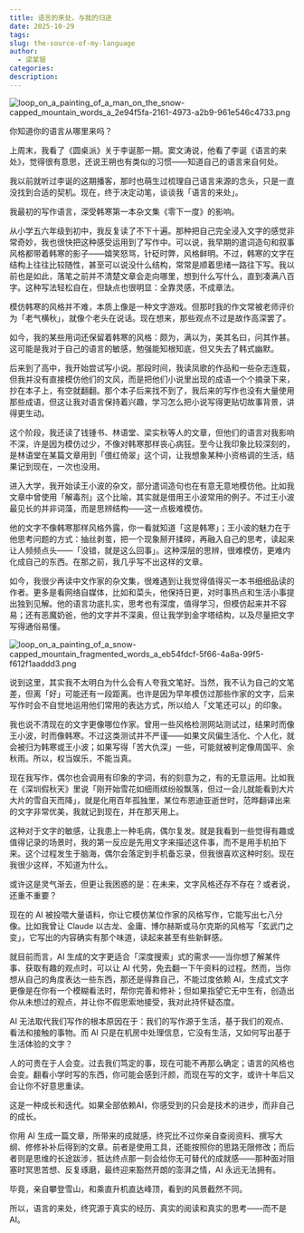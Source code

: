 ```yaml
---
title: 语言的来处，与我的归途
date: 2025-10-29
tags:
slug: the-source-of-my-language
author:
  - 梁某银
categories:
description:
---
```

![loop_on_a_painting_of_a_man_on_the_snow-capped_mountain_words_a_2e94f5fa-2161-4973-a2b9-961e546c4733.png](https://img.liangmouyin.com/2025/10/10578f3bfcdc70ef90eed2902bca4069.png)

你知道你的语言从哪里来吗？

上周末，我看了《圆桌派》关于李诞那一期。窦文涛说，他看了李诞《语言的来处》，觉得很有意思，还说王朔也有类似的习惯——知道自己的语言来自何处。

我以前就听过李诞的这期播客，那时也萌生过梳理自己语言来源的念头，只是一直没找到合适的契机。现在，终于决定动笔，谈谈我「语言的来处」。

我最初的写作语言，深受韩寒第一本杂文集《零下一度》的影响。

从小学五六年级到初中，我反复读了不下十遍。那种把自己完全浸入文字的感觉非常奇妙，我也很快把这种感受运用到了写作中。可以说，我早期的遣词造句和叙事风格都带着韩寒的影子——嬉笑怒骂，针砭时弊，风格鲜明。不过，韩寒的文字在结构上往往比较随性，甚至可以说没什么结构，常常是顺着思绪一路往下写。我以前也是如此，落笔之前并不清楚文章会走向哪里，想到什么写什么，直到凑满八百字。这种写法轻松自在，但缺点也很明显：全靠灵感，不成章法。

模仿韩寒的风格并不难，本质上像是一种文字游戏。但那时我的作文常被老师评价为「老气横秋」，就像个老头在说话。现在想来，那些观点不过是故作高深罢了。

如今，我的某些用词还保留着韩寒的风格：颇为，满以为，美其名曰，问其作甚。这可能是我对于自己的语言的敏感，勉强能知根知底，但又失去了韩式幽默。

后来到了高中，我开始尝试写小说。那段时间，我读凤歌的作品和一些杂志连载，但我并没有直接模仿他们的文风，而是把他们小说里出现的成语一个个摘录下来，抄在本子上，有空就翻翻。那个本子后来找不到了，我后来的写作也没有大量使用那些成语，但这让我对语言保持着兴趣，学习怎么把小说写得更贴切故事背景，讲得更生动。

这个阶段，我还读了钱锺书、林语堂、梁实秋等人的文章，但他们的语言对我影响不深，许是因为模仿过少，不像对韩寒那样丧心病狂。至今让我印象比较深刻的，是林语堂在某篇文章用到「偎红倚翠」这个词，让我想象某种小资格调的生活，结果记到现在，一次也没用。

进入大学，我开始读王小波的杂文，部分遣词造句也在有意无意地模仿他。比如我文章中曾使用「解毒剂」这个比喻，其实就是借用王小波常用的例子。不过王小波最见长的并非词藻，而是思辨结构——这一点极难模仿。

他的文字不像韩寒那样风格外露，你一看就知道「这是韩寒」；王小波的魅力在于他思考问题的方式：抽丝剥茧，把一个现象掰开揉碎，再融入自己的思考，读起来让人频频点头——「没错，就是这么回事」。这种深层的思辨，很难模仿，更难内化成自己的东西。在那之前，我几乎写不出这样的文章。

如今，我很少再读中文作家的杂文集，很难遇到让我觉得值得买一本书细细品读的作者。更多是看网络自媒体，比如和菜头，他保持日更，对时事热点和生活小事提出独到见解。他的语言功底扎实，思考也有深度，值得学习，但模仿起来并不容易；还有恶魔奶爸，他的文字并不深奥，但让我学到金字塔结构，以及尽量把文字写得通俗易懂。

![loop_on_a_painting_of_a_snow-capped_mountain_fragmented_words_a_eb54fdcf-5f66-4a8a-99f5-f612f1aaddd3.png](https://img.liangmouyin.com/2025/10/8a83814013100de392782237c60c82f8.png)

说到这里，其实我不太明白为什么会有人夸我文笔好。当然，我不认为自己的文笔差，但离「好」可能还有一段距离。也许是因为早年模仿过那些作家的文字，后来写作时会不自觉地运用他们常用的表达方式，所以给人「文笔还可以」的印象。

我也说不清现在的文字更像哪位作家。曾用一些风格检测网站测试过，结果时而像王小波，时而像韩寒。不过这类测试并不严谨——如果文风偏生活化、个人化，就会被归为韩寒或王小波；如果写得「苦大仇深」一些，可能就被判定像周国平、余秋雨。所以，权当娱乐，不能当真。

现在我写作，偶尔也会调用有印象的字词，有的刻意为之，有的无意运用。比如我在《深圳假秋天》里说「刚开始雪花如细雨缤纷般飘落，但过一会儿就能看到大片大片的雪自天而降」，就是化用百年孤独里，某位布恩迪亚逝世时，范晔翻译出来的文字非常优美，我就记到现在，并在那天用上。

这种对于文字的敏感，让我患上一种毛病，偶尔复发。就是我看到一些觉得有趣或值得记录的场景时，我的第一反应是先用文字来描述这件事，而不是用手机拍下来。这个过程发生于脑海，偶尔会落定到手机备忘录，但我很喜欢这种时刻。现在我很少这样，不知道为什么。

或许这是灵气渐去，但更让我困惑的是：在未来，文字风格还存不存在？或者说，还重不重要？

现在的 AI 被投喂大量语料，你让它模仿某位作家的风格写作，它能写出七八分像。比如我曾让 Claude 以古龙、金庸、博尔赫斯或马尔克斯的风格写「玄武门之变」，它写出的内容确实有那个味道，读起来甚至有些新鲜感。

就目前而言，AI 生成的文字更适合「深度搜索」式的需求——当你想了解某件事、获取有趣的观点时，可以让 AI 代劳，免去翻一下午资料的过程。然而，当你想从自己的角度表达一些东西，那还是得靠自己，不能过度依赖 AI，生成式文字更像是在你有一个模糊看法时，帮你完善和修补；但如果指望它无中生有，创造出你从未想过的观点，并让你不假思索地接受，我对此持怀疑态度。

AI 无法取代我们写作的根本原因在于：我们的写作源于生活，基于我们的观点、看法和接触的事物。而 AI 只是在机房中处理信息，它没有生活，又如何写出基于生活体验的文字？

人的可贵在于人会变。过去我们笃定的事，现在可能不再那么确定；语言的风格也会变。翻看小学时写的东西，你可能会感到汗颜，而现在写的文字，或许十年后又会让你不好意思重读。

这是一种成长和迭代。如果全部依赖AI，你感受到的只会是技术的进步，而非自己的成长。

你用 AI 生成一篇文章，所带来的成就感，终究比不过你亲自查阅资料、撰写大纲、修修补补后得到的文章。前者是使用工具，还能按照你的思路无限修改；而后者则是思维的长途跋涉，抵达终点那一刻会给你无可替代的成就感——那种面对阻塞时冥思苦想、反复琢磨，最终迎来豁然开朗的澎湃之情，AI 永远无法拥有。

毕竟，亲自攀登雪山，和乘直升机直达峰顶，看到的风景截然不同。

所以，语言的来处，终究源于真实的经历、真实的阅读和真实的思考——而不是 AI。